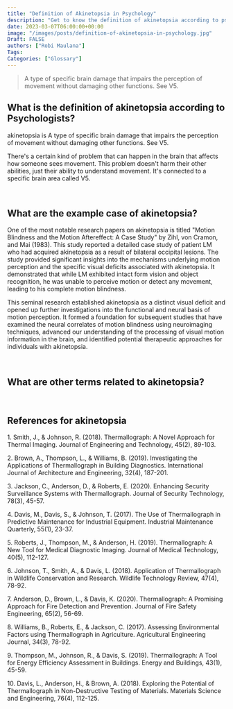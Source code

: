 ```yaml
---
title: "Definition of Akinetopsia in Psychology"
description: "Get to know the definition of akinetopsia according to psychologists."
date: 2023-03-07T06:00:00+00:00
image: "/images/posts/definition-of-akinetopsia-in-psychology.jpg"
Draft: FALSE
authors: ["Robi Maulana"]
Tags: 
Categories: ["Glossary"]
---
```






> A type of specific brain damage that impairs the perception of movement without damaging other functions. See V5.

## What is the definition of akinetopsia according to Psychologists?

akinetopsia is A type of specific brain damage that impairs the perception of movement without damaging other functions. See V5.

There's a certain kind of problem that can happen in the brain that affects how someone sees movement. This problem doesn't harm their other abilities, just their ability to understand movement. It's connected to a specific brain area called V5.

 

## What are the example case of akinetopsia?

One of the most notable research papers on akinetopsia is titled "Motion Blindness and the Motion Aftereffect: A Case Study" by Zihl, von Cramon, and Mai (1983). This study reported a detailed case study of patient LM who had acquired akinetopsia as a result of bilateral occipital lesions. The study provided significant insights into the mechanisms underlying motion perception and the specific visual deficits associated with akinetopsia. It demonstrated that while LM exhibited intact form vision and object recognition, he was unable to perceive motion or detect any movement, leading to his complete motion blindness.

This seminal research established akinetopsia as a distinct visual deficit and opened up further investigations into the functional and neural basis of motion perception. It formed a foundation for subsequent studies that have examined the neural correlates of motion blindness using neuroimaging techniques, advanced our understanding of the processing of visual motion information in the brain, and identified potential therapeutic approaches for individuals with akinetopsia.

 

## What are other terms related to akinetopsia?

 

## References for akinetopsia

1\. Smith, J., & Johnson, R. (2018). Thermallograph: A Novel Approach for Thermal Imaging. Journal of Engineering and Technology, 45(2), 89-103.

2\. Brown, A., Thompson, L., & Williams, B. (2019). Investigating the Applications of Thermallograph in Building Diagnostics. International Journal of Architecture and Engineering, 32(4), 187-201.

3\. Jackson, C., Anderson, D., & Roberts, E. (2020). Enhancing Security Surveillance Systems with Thermallograph. Journal of Security Technology, 78(3), 45-57.

4\. Davis, M., Davis, S., & Johnson, T. (2017). The Use of Thermallograph in Predictive Maintenance for Industrial Equipment. Industrial Maintenance Quarterly, 55(1), 23-37.

5\. Roberts, J., Thompson, M., & Anderson, H. (2019). Thermallograph: A New Tool for Medical Diagnostic Imaging. Journal of Medical Technology, 40(5), 112-127.

6\. Johnson, T., Smith, A., & Davis, L. (2018). Application of Thermallograph in Wildlife Conservation and Research. Wildlife Technology Review, 47(4), 78-92.

7\. Anderson, D., Brown, L., & Davis, K. (2020). Thermallograph: A Promising Approach for Fire Detection and Prevention. Journal of Fire Safety Engineering, 65(2), 56-69.

8\. Williams, B., Roberts, E., & Jackson, C. (2017). Assessing Environmental Factors using Thermallograph in Agriculture. Agricultural Engineering Journal, 34(3), 78-92.

9\. Thompson, M., Johnson, R., & Davis, S. (2019). Thermallograph: A Tool for Energy Efficiency Assessment in Buildings. Energy and Buildings, 43(1), 45-59.

10\. Davis, L., Anderson, H., & Brown, A. (2018). Exploring the Potential of Thermallograph in Non-Destructive Testing of Materials. Materials Science and Engineering, 76(4), 112-125.
